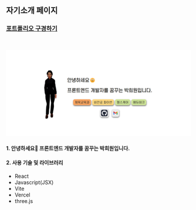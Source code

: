 ## 자기소개 페이지
### [포트폴리오 구경하기](https://my-portfolio-indol-nine-28.vercel.app/)

</br>

![썸네일](./my-portfolio//public/preview-v2.png)
#### 1. 안녕하세요🐣 프론트엔드 개발자를 꿈꾸는 박희원입니다.

#### 2. 사용 기술 및 라이브러리
- React
- Javascript(JSX)
- Vite
- Vercel
- three.js

